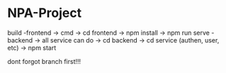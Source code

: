 # NPA-Project

build
-frontend -> cmd -> cd frontend -> npm install -> npm run serve
-backend -> all service can do -> cd backend -> cd service (authen, user, etc) -> npm start

dont forgot branch first!!!

